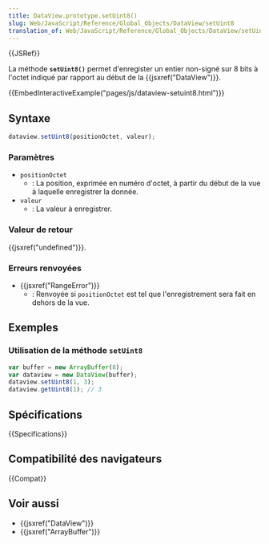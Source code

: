 ```yaml
---
title: DataView.prototype.setUint8()
slug: Web/JavaScript/Reference/Global_Objects/DataView/setUint8
translation_of: Web/JavaScript/Reference/Global_Objects/DataView/setUint8
---
```


{{JSRef}}

La méthode **`setUint8()`** permet d'enregister un entier non-signé sur 8 bits à l'octet indiqué par rapport au début de la {{jsxref("DataView")}}.

{{EmbedInteractiveExample("pages/js/dataview-setuint8.html")}}

## Syntaxe

```js
dataview.setUint8(positionOctet, valeur);
```

### Paramètres

- `positionOctet`
  - : La position, exprimée en numéro d'octet, à partir du début de la vue à laquelle enregistrer la donnée.
- `valeur`
  - : La valeur à enregistrer.

### Valeur de retour

{{jsxref("undefined")}}.

### Erreurs renvoyées

- {{jsxref("RangeError")}}
  - : Renvoyée si `positionOctet` est tel que l'enregistrement sera fait en dehors de la vue.

## Exemples

### Utilisation de la méthode `setUint8`

```js
var buffer = new ArrayBuffer(8);
var dataview = new DataView(buffer);
dataview.setUint8(1, 3);
dataview.getUint8(1); // 3
```

## Spécifications

{{Specifications}}

## Compatibilité des navigateurs

{{Compat}}

## Voir aussi

- {{jsxref("DataView")}}
- {{jsxref("ArrayBuffer")}}
